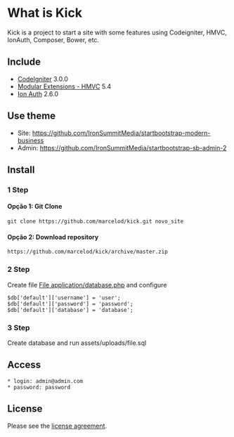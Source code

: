 # What is Kick

Kick is a project to start a site with some features using Codeigniter, HMVC, IonAuth, Composer, Bower, etc.


## Include

* [CodeIgniter](https://github.com/EllisLab/CodeIgniter) 3.0.0
* [Modular Extensions - HMVC](https://bitbucket.org/wiredesignz/codeigniter-modular-extensions-hmvc) 5.4
* [Ion Auth](https://github.com/benedmunds/CodeIgniter-Ion-Auth) 2.6.0

## Use theme

* Site: https://github.com/IronSummitMedia/startbootstrap-modern-business
* Admin: https://github.com/IronSummitMedia/startbootstrap-sb-admin-2

## Install

### 1 Step
#### Opção 1: Git Clone

	git clone https://github.com/marcelod/kick.git novo_site

#### Opção 2: Download repository

    https://github.com/marcelod/kick/archive/master.zip

### 2 Step


Create file [File application/database.php](https://raw.githubusercontent.com/bcit-ci/CodeIgniter/develop/application/config/database.php) and configure

	$db['default']['username'] = 'user';
	$db['default']['password'] = 'password';
	$db['default']['database'] = 'database';

### 3 Step

Create database and run assets/uploads/file.sql

## Access

	* login: admin@admin.com
	* password: password

## License

Please see the [license agreement](https://github.com/marcelod/kick/blob/master/LICENSE).